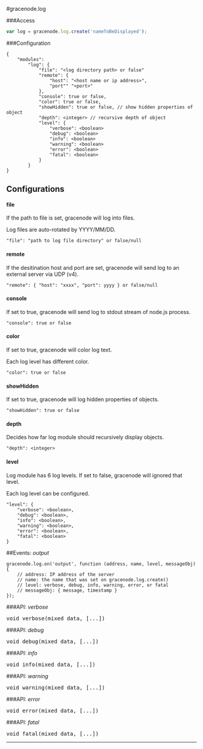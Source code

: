 #gracenode.log

###Access
```javascript
var log = gracenode.log.create('nameToBeDisplayed');
```

###Configuration
```
{
	"modules":
		"log": {
			"file": "<log directory path> or false"
			"remote": {
				"host": "<host name or ip address>",
				"port"" "<port>"
			},
			"console": true or false,
			"color": true or false,
			"showHidden": true or false, // show hidden properties of object
			"depth": <integer> // recursive depth of object
			"level": {
				"verbose": <boolean>
				"debug": <boolean>
				"info": <boolean>
				"warning": <boolean>
				"error": <boolean>
				"fatal": <boolean>
			}
		}
}
```


## Configurations

#### file

If the path to file is set, gracenode will log into files.

Log files are auto-rotated by YYYY/MM/DD.

`"file": "path to log file directory" or false/null`

#### remote

If the desitination host and port are set, gracenode will send log to an external server via UDP (v4).

`"remote": { "host": "xxxx", "port": yyyy } or false/null`

#### console

If set to true, gracenode will send log to stdout stream of node.js process.

`"console": true or false`

#### color

If set to true, gracenode will color log text.

Each log level has different color.

`"color": true or false`

#### showHidden

If set to true, gracenode will log hidden properties of objects.

`"showHidden": true or false`

#### depth

Decides how far log module should recursively display objects.

`"depth": <integer>`

#### level

Log module has 6 log levels. If set to false, gracenode will ignored that level.

Each log level can be configured.

```
"level": {
    "verbose": <boolean>,
    "debug": <boolean>,
    "info": <boolean>,
    "warning": <boolean>,
    "error": <boolean>,
    "fatal": <boolean>
}
```

##Events: *output*

```
gracenode.log.on('output', function (address, name, level, messageObj) {
	// address: IP address of the server
	// name: the name that was set on gracenode.log.create()
	// level: verbose, debug, info, warning, error, or fatal
	// messageObj: { message, timestamp }
});
```

###API: *verbose*

<pre>
void verbose(mixed data, [...])
</pre>

###API: *debug*

<pre>
void debug(mixed data, [...])
</pre>

###API: *info*

<pre>
void info(mixed data, [...])
</pre>

###API: *warning*

<pre>
void warning(mixed data, [...])
</pre>

###API: *error*

<pre>
void error(mixed data, [...])
</pre>

###API: *fatal*

<pre>
void fatal(mixed data, [...])
</pre>

***

